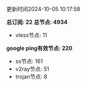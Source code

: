 更新时间2024-10-05 10:17:58

**总订阅: 22**
**总节点: 4934**
- vless节点: 11

**google ping有效节点: 220**
- ss节点: 161
- v2ray节点: 51
- trojan节点: 8
